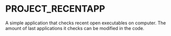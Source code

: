 # PROJECT_RECENTAPP
A simple application that checks recent open executables on computer.
The amount of last applications it checks can be modified in the code.
